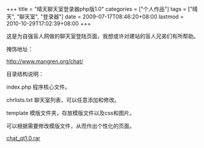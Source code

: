 +++
title = "晴天聊天室登录器php版1.0"
categories = ["个人作品"]
tags = ["晴天", "聊天室", "登录器"]
date = 2009-07-17T08:46:20+08:00
lastmod = 2010-10-29T17:02:39+08:00
+++



这是为自强盲人网做的聊天室登陆页面，我想或许对建站的盲人兄弟们有所帮助。

掩饰地址：

http://www.mangren.org/chat/

目录结构说明：

index.php  程序核心文件。

chrlists.txt 聊天室列表，可以任意添加和修改。

template  模版文件夹，存放模版文件以及css和图片。

可以根据需要修改模版文件，从而作出个性化的页面。

<a href="https://www.qt06.com/attachment/1247791261_6797c4a6.rar" target="_blank">chat_qt1.0.rar</a>